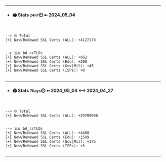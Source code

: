 

---
- #### 🖨️ **Stats** `24Hr`⏲️ ➼ 2024_05_04
```console


--> 🌐 Total
[+] New/ReNewed SSL Certs (ALL): +4127178


--> 🇧🇩 bd_ccTLDs
[+] New/ReNewed SSL Certs (ALL): +662
[+] New/ReNewed SSL Certs (Edu): +200
[+] New/ReNewed SSL Certs (Gov|Mil): +45
[+] New/ReNewed SSL Certs (ISPs): +0


```

---
- #### 🖨️ **Stats** `7Days`⏲️ ➼ 2024_05_04 <--> 2024_04_27
```console


--> 🌐 Total
[+] New/ReNewed SSL Certs (ALL): +29789986


--> 🇧🇩 bd_ccTLDs
[+] New/ReNewed SSL Certs (ALL): +4488
[+] New/ReNewed SSL Certs (Edu): +1509
[+] New/ReNewed SSL Certs (Gov|Mil): +175
[+] New/ReNewed SSL Certs (ISPs): +3


```

---

